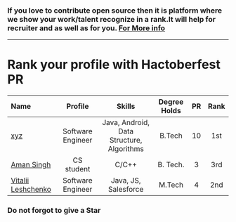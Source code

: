   
  ### If you love to contribute open source then it is platform where we show your work/talent recognize in a rank.It will help for recruiter and as well as for you. [For More info](https://github.com/jsroyal/JobProfile/blob/master/RuleForRank.md)
-------------------------------------------------------------------------------------------------------------------------------
 
 
  
  
  #                            Rank your profile  with Hactoberfest PR 


 | Name | Profile | Skills | Degree Holds | PR | Rank|
 |:--------|:--------:|:------------:|:------------:|:------------:|:------------:|
 | [xyz]() | Software Engineer | Java, Android, Data Structure, Algorithms | B.Tech | 10 | 1st |
 | [Aman Singh](https://github.com/aman935) | CS student | C/C++ | B. Tech. | 3 | 3rd |
 | [Vitalii Leshchenko]( https://github.com/vitaliaventel) | Software Engineer | Java, JS, Salesforce | M.Tech | 4| 2nd |
 
 
 ### Do not forgot to give a Star     
 

 
 


